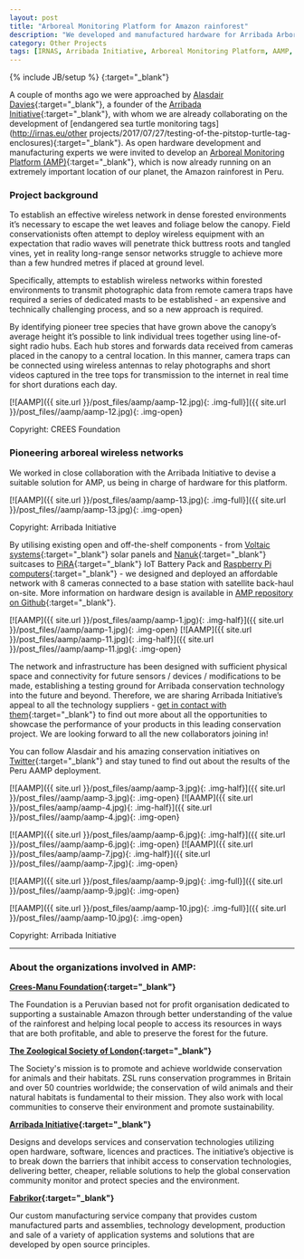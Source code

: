 ```yaml
---
layout: post
title: "Arboreal Monitoring Platform for Amazon rainforest"
description: "We developed and manufactured hardware for Arribada Arboreal Monitoring Platform, already deployed in Amazon rainforest, Peru."
category: Other Projects
tags: [IRNAS, Arribada Initiative, Arboreal Monitoring Platform, AAMP, Open hardware, Conservation, Amazon rainforest, PiRA]
---
```

{% include JB/setup %}
[](){:target="_blank"}

A couple of months ago we were approached by [Alasdair Davies](https://twitter.com/al2ka?lang=en){:target="_blank"}, a founder of the [Arribada Initiative](http://blog.arribada.org/){:target="_blank"}, with whom we are already collaborating on the development of [endangered sea turtle monitoring tags](http://irnas.eu/other projects/2017/07/27/testing-of-the-pitstop-turtle-tag-enclosures){:target="_blank"}. As open hardware development and manufacturing experts we were invited to develop an [Arboreal Monitoring Platform (AMP)](https://github.com/IRNAS/arribada-amp){:target="_blank"}, which is now already running on an extremely important location of our planet, the Amazon rainforest in Peru. 

<h3>Project background</h3>

To establish an effective wireless network in dense forested environments it’s necessary to escape the wet leaves and foliage below the canopy. Field conservationists often attempt to deploy wireless
equipment with an expectation that radio waves will penetrate thick buttress roots and tangled vines, yet in reality long-range sensor networks struggle to achieve more than a few hundred metres if placed at ground level.

Specifically, attempts to establish wireless networks within forested environments to transmit
photographic data from remote camera traps have required a series of dedicated masts to be
established - an expensive and technically challenging process, and so a new approach is required.

By identifying pioneer tree species that have grown above the canopy’s average height it’s possible to link individual trees together using line-of-sight radio hubs. Each hub stores and forwards data received from cameras placed in the canopy to a central location. In this manner, camera traps can be connected using wireless antennas to relay photographs and short videos captured in the tree tops for transmission to the internet in real time for short durations each day.

[![AAMP]({{ site.url }}/post_files/aamp/aamp-12.jpg){: .img-full}]({{ site.url }}/post_files//aamp/aamp-12.jpg){: .img-open}
<p class="quiet">Copyright: CREES Foundation</p>

<h3>Pioneering arboreal wireless networks</h3>

We worked in close collaboration with the Arribada Initiative to devise a suitable solution for AMP, us being in charge of hardware for this platform.

[![AAMP]({{ site.url }}/post_files/aamp/aamp-13.jpg){: .img-full}]({{ site.url }}/post_files//aamp/aamp-13.jpg){: .img-open}
<p class="quiet">Copyright: Arribada Initiative</p>

By utilising existing open and off-the-shelf components - from [Voltaic systems](https://www.voltaicsystems.com/){:target="_blank"} solar panels and [Nanuk](https://www.nanuk.com/){:target="_blank"} suitcases to [PiRA](http://irnas.eu/pira){:target="_blank"} IoT Battery Pack and [Raspberry Pi computers](https://www.raspberrypi.org/){:target="_blank"} - we designed and deployed an affordable network with 8 cameras connected to a base station with satellite back-haul on-site. More information on hardware design is available in [AMP repository on Github](https://github.com/IRNAS/arribada-amp){:target="_blank"}.

[![AAMP]({{ site.url }}/post_files/aamp/aamp-1.jpg){: .img-half}]({{ site.url }}/post_files//aamp/aamp-1.jpg){: .img-open}
[![AAMP]({{ site.url }}/post_files/aamp/aamp-11.jpg){: .img-half}]({{ site.url }}/post_files//aamp/aamp-11.jpg){: .img-open}

The network and infrastructure has been designed with sufficient physical space and connectivity for future sensors / devices / modifications to be made, establishing a testing ground for Arribada conservation technology into the future and beyond. Therefore, we are sharing Arribada Initiative’s appeal to all the technology suppliers - [get in contact with them](https://twitter.com/al2ka?lang=en){:target="_blank"} to find out more about all the opportunities to showcase the performance of your products in this leading conservation project. We are looking forward to all the new collaborators joining in!

You can follow Alasdair and his amazing conservation initiatives on [Twitter](https://twitter.com/al2ka?lang=en){:target="_blank"} and stay tuned to find out about the results of the Peru AAMP deployment.

[![AAMP]({{ site.url }}/post_files/aamp/aamp-3.jpg){: .img-half}]({{ site.url }}/post_files//aamp/aamp-3.jpg){: .img-open}
[![AAMP]({{ site.url }}/post_files/aamp/aamp-4.jpg){: .img-half}]({{ site.url }}/post_files//aamp/aamp-4.jpg){: .img-open}

[![AAMP]({{ site.url }}/post_files/aamp/aamp-6.jpg){: .img-half}]({{ site.url }}/post_files//aamp/aamp-6.jpg){: .img-open}
[![AAMP]({{ site.url }}/post_files/aamp/aamp-7.jpg){: .img-half}]({{ site.url }}/post_files//aamp/aamp-7.jpg){: .img-open}

[![AAMP]({{ site.url }}/post_files/aamp/aamp-9.jpg){: .img-full}]({{ site.url }}/post_files//aamp/aamp-9.jpg){: .img-open}

[![AAMP]({{ site.url }}/post_files/aamp/aamp-10.jpg){: .img-full}]({{ site.url }}/post_files//aamp/aamp-10.jpg){: .img-open}

<p class="quiet">Copyright: Arribada Initiative</p>

<hr>

<h3>About the organizations involved in AMP:</h3>

**[Crees-Manu Foundation](https://www.crees-manu.org/){:target="_blank"}**

The Foundation is a Peruvian based not for profit organisation dedicated to supporting a sustainable Amazon through better understanding of the value of the rainforest and helping local people to access its resources in ways that are both profitable, and able to preserve the forest for the future.

**[The Zoological Society of London](https://www.zsl.org/){:target="_blank"}**

The Society's mission is to promote and achieve worldwide conservation for animals and their habitats. ZSL runs conservation programmes in Britain and over 50 countries worldwide; the conservation of wild animals and their natural habitats is fundamental to their mission. They also work with local communities to conserve their environment and promote sustainability.

**[Arribada Initiative](http://blog.arribada.org/){:target="_blank"}**

Designs and develops services and conservation technologies utilizing open hardware, software, licences and practices. The initiative’s objective is to break down the barriers that inhibit access to conservation technologies, delivering better, cheaper, reliable solutions to help the global conservation community monitor and protect species and the environment.

**[Fabrikor](http://fabrikor.eu/){:target="_blank"}**

Our custom manufacturing service company that provides custom manufactured parts and assemblies, technology development, production and sale of a variety of application systems and solutions that are developed by open source principles.